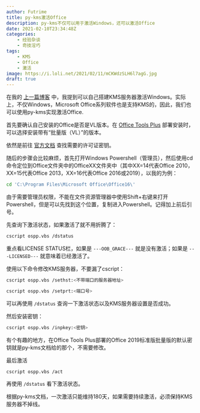 ```yaml
---
author: Futrime
title: py-kms激活Office
description: py-kms不仅可以用于激活Windows，还可以激活Office
date: 2021-02-10T23:34:48Z
categories:
    - 经验杂谈
    - 奇技淫巧
tags:
    - KMS
    - Office
    - 激活
image: https://i.loli.net/2021/02/11/mCKWdzSLH6l7agG.jpg
draft: true
---
```


在我的 [上一篇博客](https://blog.futrime.com/zh-cn/p/%E8%87%AA%E5%BB%BAkms%E6%9C%8D%E5%8A%A1%E5%99%A8%E6%BF%80%E6%B4%BBwindows/) 中，我提到可以自己搭建KMS服务器激活Windows。实际上，不仅Windows，Microsoft Office系列软件也是支持KMS的，因此，我们也可以使用py-kms实现激活Office.

首先要确认自己安装的Office是否是VL版本。在 [Office Tools Plus](https://otp.landian.vip/) 部署安装时，可以选择安装带有“批量版（VL）”的版本。

依然是前往 [官方文档](https://py-kms.readthedocs.io/en/latest/Keys.html#office) 查找需要的许可证密钥。

随后的步骤会比较麻烦，首先打开Windows Powershell（管理员），然后使用cd命令定位到Office文件夹中的OfficeXX文件夹中（其中XX=14代表Office 2010，XX=15代表Office 2013，XX=16代表Office 2016或2019），以我的为例：

```sh
cd 'C:\Program Files\Microsoft Office\Office16\'
```

由于需要管理员权限，不能在文件资源管理器中使用Shift+右键来打开Powershell，但是可以先找到这个位置，复制进入Powershell。记得加上前后引号。

先查询下激活状态，如果激活了就不用折腾了：

```sh
cscript ospp.vbs /dstatus
```

重点看LICENSE STATUS栏，如果是 `---OOB_GRACE---` 就是没有激活；如果是 `---LICENSED---` 就意味着已经激活了。

使用以下命令修改KMS服务器，不要漏了cscript：

```sh
cscript ospp.vbs /sethst:<不带端口的服务器地址>

cscript ospp.vbs /setprt:<端口号>
```

可以再使用 `/dstatus` 查询一下激活状态以及KMS服务器设置是否成功。

然后安装密钥：

```sh
cscript ospp.vbs /inpkey:<密钥>
```

有个有趣的地方，在Office Tools Plus部署的Office 2019标准版批量版的默认密钥就是py-kms文档给的那个，不需要修改。

最后激活

```
cscript ospp.vbs /act
```

再使用 `/dstatus` 看下激活状态。

根据py-kms文档，一次激活只能维持180天，如果需要持续激活，必须保持KMS服务器不掉线。